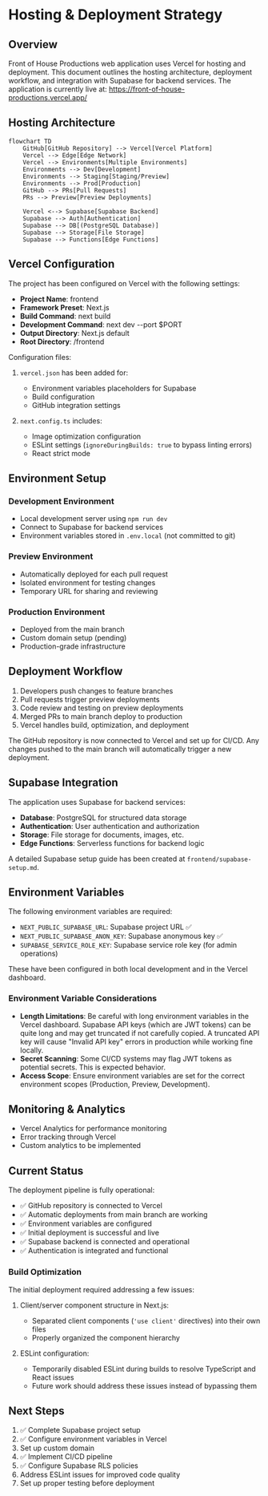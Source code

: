 # Hosting & Deployment Strategy

## Overview

Front of House Productions web application uses Vercel for hosting and deployment. This document outlines the hosting architecture, deployment workflow, and integration with Supabase for backend services. The application is currently live at: https://front-of-house-productions.vercel.app/

## Hosting Architecture

```mermaid
flowchart TD
    GitHub[GitHub Repository] --> Vercel[Vercel Platform]
    Vercel --> Edge[Edge Network]
    Vercel --> Environments[Multiple Environments]
    Environments --> Dev[Development]
    Environments --> Staging[Staging/Preview]
    Environments --> Prod[Production]
    GitHub --> PRs[Pull Requests]
    PRs --> Preview[Preview Deployments]
    
    Vercel <--> Supabase[Supabase Backend]
    Supabase --> Auth[Authentication]
    Supabase --> DB[(PostgreSQL Database)]
    Supabase --> Storage[File Storage]
    Supabase --> Functions[Edge Functions]
```

## Vercel Configuration

The project has been configured on Vercel with the following settings:

- **Project Name**: frontend
- **Framework Preset**: Next.js
- **Build Command**: next build
- **Development Command**: next dev --port $PORT
- **Output Directory**: Next.js default
- **Root Directory**: /frontend

Configuration files:

1. `vercel.json` has been added for:
   - Environment variables placeholders for Supabase
   - Build configuration
   - GitHub integration settings

2. `next.config.ts` includes:
   - Image optimization configuration
   - ESLint settings (`ignoreDuringBuilds: true` to bypass linting errors)
   - React strict mode

## Environment Setup

### Development Environment

- Local development server using `npm run dev`
- Connect to Supabase for backend services
- Environment variables stored in `.env.local` (not committed to git)

### Preview Environment

- Automatically deployed for each pull request
- Isolated environment for testing changes
- Temporary URL for sharing and reviewing

### Production Environment

- Deployed from the main branch
- Custom domain setup (pending)
- Production-grade infrastructure

## Deployment Workflow

1. Developers push changes to feature branches
2. Pull requests trigger preview deployments
3. Code review and testing on preview deployments
4. Merged PRs to main branch deploy to production
5. Vercel handles build, optimization, and deployment

The GitHub repository is now connected to Vercel and set up for CI/CD. Any changes pushed to the main branch will automatically trigger a new deployment.

## Supabase Integration

The application uses Supabase for backend services:

- **Database**: PostgreSQL for structured data storage
- **Authentication**: User authentication and authorization
- **Storage**: File storage for documents, images, etc.
- **Edge Functions**: Serverless functions for backend logic

A detailed Supabase setup guide has been created at `frontend/supabase-setup.md`.

## Environment Variables

The following environment variables are required:

- `NEXT_PUBLIC_SUPABASE_URL`: Supabase project URL ✅
- `NEXT_PUBLIC_SUPABASE_ANON_KEY`: Supabase anonymous key ✅
- `SUPABASE_SERVICE_ROLE_KEY`: Supabase service role key (for admin operations)

These have been configured in both local development and in the Vercel dashboard.

### Environment Variable Considerations

- **Length Limitations**: Be careful with long environment variables in the Vercel dashboard. Supabase API keys (which are JWT tokens) can be quite long and may get truncated if not carefully copied. A truncated API key will cause "Invalid API key" errors in production while working fine locally.
- **Secret Scanning**: Some CI/CD systems may flag JWT tokens as potential secrets. This is expected behavior.
- **Access Scope**: Ensure environment variables are set for the correct environment scopes (Production, Preview, Development).

## Monitoring & Analytics

- Vercel Analytics for performance monitoring
- Error tracking through Vercel
- Custom analytics to be implemented

## Current Status

The deployment pipeline is fully operational:

- ✅ GitHub repository is connected to Vercel
- ✅ Automatic deployments from main branch are working
- ✅ Environment variables are configured
- ✅ Initial deployment is successful and live
- ✅ Supabase backend is connected and operational
- ✅ Authentication is integrated and functional

### Build Optimization

The initial deployment required addressing a few issues:

1. Client/server component structure in Next.js:
   - Separated client components (`'use client'` directives) into their own files
   - Properly organized the component hierarchy

2. ESLint configuration:
   - Temporarily disabled ESLint during builds to resolve TypeScript and React issues
   - Future work should address these issues instead of bypassing them

## Next Steps

1. ✅ Complete Supabase project setup
2. ✅ Configure environment variables in Vercel
3. Set up custom domain
4. ✅ Implement CI/CD pipeline
5. ✅ Configure Supabase RLS policies
6. Address ESLint issues for improved code quality
7. Set up proper testing before deployment
